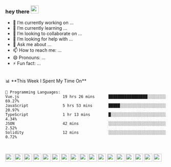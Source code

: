 ### hey there <img src="https://media.giphy.com/media/hvRJCLFzcasrR4ia7z/giphy.gif" width="25px">
<!-- [<img align="right" width="50%" src="https://github-readme-stats.vercel.app/api?username=findtoni&show_icons=true&theme=radical&count_private=true">](#) -->

- 🔭 I’m currently working on ...
- 🌱 I’m currently learning ...
- 👯 I’m looking to collaborate on ...
- 🤔 I’m looking for help with ...
- 💬 Ask me about ...
- 📫 How to reach me: ...
- 😄 Pronouns: ...
- ⚡ Fun fact: ...

<br />
<!--START_SECTION:waka-->
📊 **This Week I Spent My Time On** 

```text
💬 Programming Languages: 
Vue.js                   19 hrs 26 mins      █████████████████░░░░░░░░   69.27% 
JavaScript               5 hrs 53 mins       █████░░░░░░░░░░░░░░░░░░░░   20.97% 
TypeScript               1 hr 13 mins        █░░░░░░░░░░░░░░░░░░░░░░░░   4.34% 
JSON                     42 mins             ░░░░░░░░░░░░░░░░░░░░░░░░░   2.52% 
Solidity                 12 mins             ░░░░░░░░░░░░░░░░░░░░░░░░░   0.72%

```


<!--END_SECTION:waka-->
<br />

<p align="left">
<code><img height="25" src="https://cdn.jsdelivr.net/gh/devicons/devicon/icons/vuejs/vuejs-original.svg"></code>
<code><img height="25" src="https://cdn.jsdelivr.net/gh/devicons/devicon/icons/nuxtjs/nuxtjs-original.svg" /></code>
<code><img height="25" src="https://cdn.jsdelivr.net/gh/devicons/devicon/icons/javascript/javascript-original.svg" /></code>
<code><img height="25" src="https://cdn.jsdelivr.net/gh/devicons/devicon/icons/typescript/typescript-original.svg" /></code>
<code><img height="25" src="https://cdn.jsdelivr.net/gh/devicons/devicon/icons/graphql/graphql-plain.svg" /></code>
<code><img height="25" src="https://cdn.jsdelivr.net/gh/devicons/devicon/icons/nodejs/nodejs-original.svg" /></code>
<code><img height="25" src="https://cdn.jsdelivr.net/gh/devicons/devicon/icons/rust/rust-plain.svg" /></code>
<code><img height="25" src="https://cdn.jsdelivr.net/gh/devicons/devicon/icons/laravel/laravel-plain.svg" /></code>
<code><img height="25" src="https://cdn.jsdelivr.net/gh/devicons/devicon/icons/threejs/threejs-original-wordmark.svg" /></code>
<code><img height="25" src="https://cdn.jsdelivr.net/gh/devicons/devicon/icons/jest/jest-plain.svg" /></code>
<code><img height="25" src="https://cdn.jsdelivr.net/gh/devicons/devicon/icons/figma/figma-original.svg" /></code>
<code><img height="25" src="https://cdn.jsdelivr.net/gh/devicons/devicon/icons/sass/sass-original.svg" /></code>
<code><img height="25" src="https://cdn.jsdelivr.net/gh/devicons/devicon/icons/css3/css3-original.svg" /></code>
<code><img height="25" src="https://cdn.jsdelivr.net/gh/devicons/devicon/icons/html5/html5-original.svg" /></code>
<code><img height="25" src="https://cdn.jsdelivr.net/gh/devicons/devicon/icons/docker/docker-original.svg" /></code>
<code><img height="25" src="https://cdn.jsdelivr.net/gh/devicons/devicon/icons/jira/jira-original.svg" /></code>
<code><img height="25" src="https://cdn.jsdelivr.net/gh/devicons/devicon/icons/tailwindcss/tailwindcss-original-wordmark.svg" /></code>
</p>

